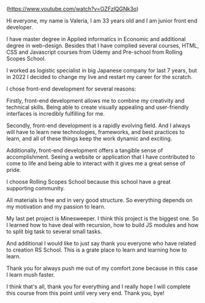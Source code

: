 (https://www.youtube.com/watch?v=OZFzlQGNk3o)

Hi everyone, my name is Valeria, I am 33 years old and I am junior front end developer.

I have master degree in Applied informatics in Economic and additional degree in web-design.
Besides that I have complied several courses, HTML, CSS and Javascript courses from Udemy and Pre-school from Rolling Scopes School.

I worked as logistic specialist in big Japanese company for last 7 years, but in 2022 I decided to change my live and restart my career for the scratch.

I chose front-end development for several reasons:

Firstly, front-end development allows me to combine my creativity and technical skills.
Being able to create visually appealing and user-friendly interfaces is incredibly fulfilling for me.

Secondly, front-end development is a rapidly evolving field. And I always will have to learn new technologies, frameworks, and best practices to learn, and all of these things keep the work dynamic and exciting. 

Additionally, front-end development offers a tangible sense of accomplishment. Seeing a website or application that I have contributed to come to life and being able to interact with it gives me a great sense of pride.

I choose Rolling Scopes School because this school have a great supporting community.

All materials is free and in very good structure. So everything depends on my motivation and my passion to learn.

My last pet project is Minesweeper. I think this project is the biggest one.
So I learned how to have deal with recursion, how to build JS modules and how to split big task to several small tasks.

And additional I would like to just say thank you everyone who have related to creation RS School.
This is a grate place to learn and learning how to learn.

Thank you for always push me out of my comfort zone because in this case I learn mush faster.

I think that's all, thank you for everything and I really hope I will complete this course from this point until very very end. Thank you, bye! 
